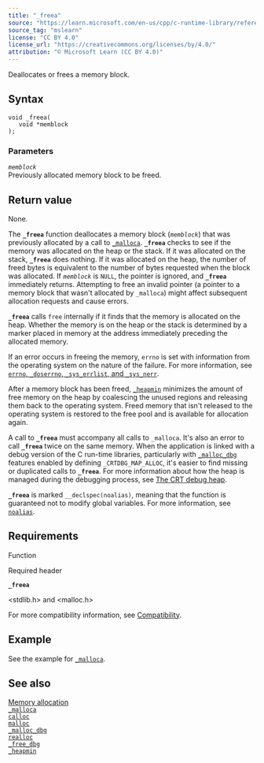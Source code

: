 ```yaml
---
title: "_freea"
source: "https://learn.microsoft.com/en-us/cpp/c-runtime-library/reference/freea?view=msvc-170"
source_tag: "mslearn"
license: "CC BY 4.0"
license_url: "https://creativecommons.org/licenses/by/4.0/"
attribution: "© Microsoft Learn (CC BY 4.0)"
---
```

Deallocates or frees a memory block.

## Syntax

```
void _freea(
   void *memblock
);
```

### Parameters

_`memblock`_  
Previously allocated memory block to be freed.

## Return value

None.

The **`_freea`** function deallocates a memory block (_`memblock`_) that was previously allocated by a call to [`_malloca`](https://learn.microsoft.com/en-us/cpp/c-runtime-library/reference/malloca?view=msvc-170). **`_freea`** checks to see if the memory was allocated on the heap or the stack. If it was allocated on the stack, **`_freea`** does nothing. If it was allocated on the heap, the number of freed bytes is equivalent to the number of bytes requested when the block was allocated. If _`memblock`_ is `NULL`, the pointer is ignored, and **`_freea`** immediately returns. Attempting to free an invalid pointer (a pointer to a memory block that wasn't allocated by `_malloca`) might affect subsequent allocation requests and cause errors.

**`_freea`** calls `free` internally if it finds that the memory is allocated on the heap. Whether the memory is on the heap or the stack is determined by a marker placed in memory at the address immediately preceding the allocated memory.

If an error occurs in freeing the memory, `errno` is set with information from the operating system on the nature of the failure. For more information, see [`errno`, `_doserrno`, `_sys_errlist`, and `_sys_nerr`](https://learn.microsoft.com/en-us/cpp/c-runtime-library/errno-doserrno-sys-errlist-and-sys-nerr?view=msvc-170).

After a memory block has been freed, [`_heapmin`](https://learn.microsoft.com/en-us/cpp/c-runtime-library/reference/heapmin?view=msvc-170) minimizes the amount of free memory on the heap by coalescing the unused regions and releasing them back to the operating system. Freed memory that isn't released to the operating system is restored to the free pool and is available for allocation again.

A call to **`_freea`** must accompany all calls to `_malloca`. It's also an error to call **`_freea`** twice on the same memory. When the application is linked with a debug version of the C run-time libraries, particularly with [`_malloc_dbg`](https://learn.microsoft.com/en-us/cpp/c-runtime-library/reference/malloc-dbg?view=msvc-170) features enabled by defining `_CRTDBG_MAP_ALLOC`, it's easier to find missing or duplicated calls to **`_freea`**. For more information about how the heap is managed during the debugging process, see [The CRT debug heap](https://learn.microsoft.com/en-us/cpp/c-runtime-library/crt-debug-heap-details?view=msvc-170).

**`_freea`** is marked `__declspec(noalias)`, meaning that the function is guaranteed not to modify global variables. For more information, see [`noalias`](https://learn.microsoft.com/en-us/cpp/cpp/noalias?view=msvc-170).

## Requirements

Function

Required header

**`_freea`**

<stdlib.h> and <malloc.h>

For more compatibility information, see [Compatibility](https://learn.microsoft.com/en-us/cpp/c-runtime-library/compatibility?view=msvc-170).

## Example

See the example for [`_malloca`](https://learn.microsoft.com/en-us/cpp/c-runtime-library/reference/malloca?view=msvc-170).

## See also

[Memory allocation](https://learn.microsoft.com/en-us/cpp/c-runtime-library/memory-allocation?view=msvc-170)  
[`_malloca`](https://learn.microsoft.com/en-us/cpp/c-runtime-library/reference/malloca?view=msvc-170)  
[`calloc`](https://learn.microsoft.com/en-us/cpp/c-runtime-library/reference/calloc?view=msvc-170)  
[`malloc`](https://learn.microsoft.com/en-us/cpp/c-runtime-library/reference/malloc?view=msvc-170)  
[`_malloc_dbg`](https://learn.microsoft.com/en-us/cpp/c-runtime-library/reference/malloc-dbg?view=msvc-170)  
[`realloc`](https://learn.microsoft.com/en-us/cpp/c-runtime-library/reference/realloc?view=msvc-170)  
[`_free_dbg`](https://learn.microsoft.com/en-us/cpp/c-runtime-library/reference/free-dbg?view=msvc-170)  
[`_heapmin`](https://learn.microsoft.com/en-us/cpp/c-runtime-library/reference/heapmin?view=msvc-170)